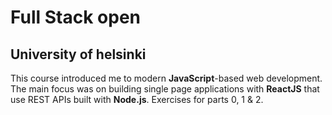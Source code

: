 # Full Stack open
## University of helsinki
This course introduced me to modern **JavaScript**-based web development. The main focus was on building single page applications with **ReactJS** that use REST APIs built with **Node.js**.
Exercises for parts 0, 1 & 2.